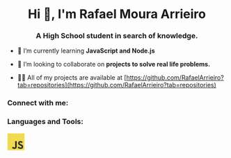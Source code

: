 <h1 align="center">Hi 👋, I'm Rafael Moura Arrieiro</h1>
<h3 align="center">A High School student in search of knowledge.</h3>

- 🧠 I’m currently learning **JavaScript and Node.js**

- 🤝 I’m looking to collaborate on **projects to solve real life problems.**

- 👨‍💻 All of my projects are available at [https://github.com/RafaelArrieiro?tab=repositories](https://github.com/RafaelArrieiro?tab=repositories)

<h3 align="left">Connect with me:</h3>
<p align="left">
</p>

<h3 align="left">Languages and Tools:</h3>
<p align="left"> <a href="https://developer.mozilla.org/en-US/docs/Web/JavaScript" target="_blank" rel="noreferrer"> <img src="https://raw.githubusercontent.com/devicons/devicon/master/icons/javascript/javascript-original.svg" alt="javascript" width="40" height="40"/> </a> </p>
